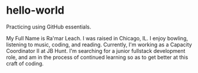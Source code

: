 # hello-world
Practicing using GitHub essentials.

My Full Name is Ra'mar Leach. I was raised in Chicago, IL.
I enjoy bowling, listening to music, coding, and reading. 
Currently, I'm working as a Capacity Coordinator II at JB Hunt. I'm searching for a junior fullstack development role, and am in the process of continued learning so as to get better at this craft of coding. 
